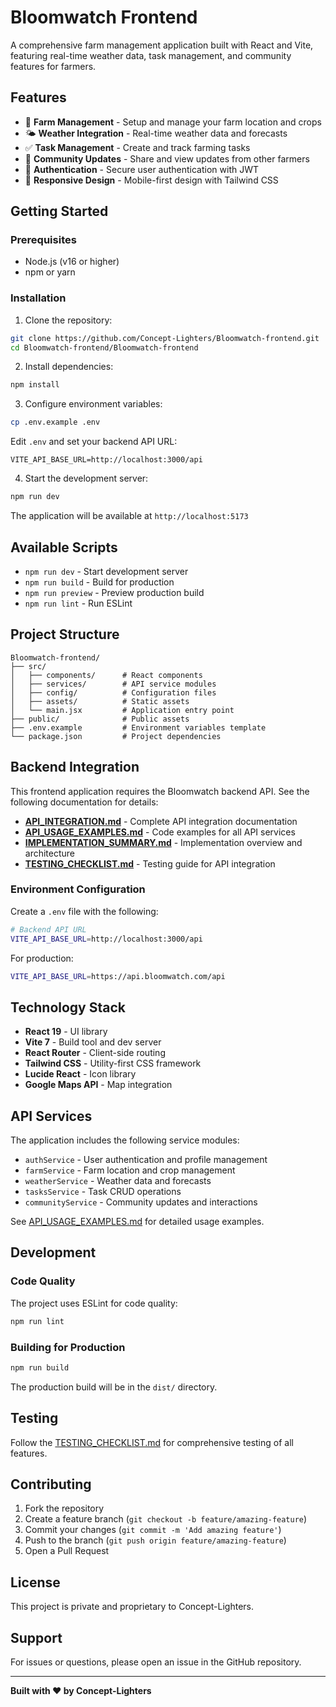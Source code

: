 # Bloomwatch Frontend

A comprehensive farm management application built with React and Vite, featuring real-time weather data, task management, and community features for farmers.

## Features

- 🌾 **Farm Management** - Setup and manage your farm location and crops
- 🌤️ **Weather Integration** - Real-time weather data and forecasts
- ✅ **Task Management** - Create and track farming tasks
- 👥 **Community Updates** - Share and view updates from other farmers
- 🔐 **Authentication** - Secure user authentication with JWT
- 📱 **Responsive Design** - Mobile-first design with Tailwind CSS

## Getting Started

### Prerequisites

- Node.js (v16 or higher)
- npm or yarn

### Installation

1. Clone the repository:
```bash
git clone https://github.com/Concept-Lighters/Bloomwatch-frontend.git
cd Bloomwatch-frontend/Bloomwatch-frontend
```

2. Install dependencies:
```bash
npm install
```

3. Configure environment variables:
```bash
cp .env.example .env
```

Edit `.env` and set your backend API URL:
```
VITE_API_BASE_URL=http://localhost:3000/api
```

4. Start the development server:
```bash
npm run dev
```

The application will be available at `http://localhost:5173`

## Available Scripts

- `npm run dev` - Start development server
- `npm run build` - Build for production
- `npm run preview` - Preview production build
- `npm run lint` - Run ESLint

## Project Structure

```
Bloomwatch-frontend/
├── src/
│   ├── components/      # React components
│   ├── services/        # API service modules
│   ├── config/          # Configuration files
│   ├── assets/          # Static assets
│   └── main.jsx         # Application entry point
├── public/              # Public assets
├── .env.example         # Environment variables template
└── package.json         # Project dependencies
```

## Backend Integration

This frontend application requires the Bloomwatch backend API. See the following documentation for details:

- **[API_INTEGRATION.md](./API_INTEGRATION.md)** - Complete API integration documentation
- **[API_USAGE_EXAMPLES.md](./API_USAGE_EXAMPLES.md)** - Code examples for all API services
- **[IMPLEMENTATION_SUMMARY.md](./IMPLEMENTATION_SUMMARY.md)** - Implementation overview and architecture
- **[TESTING_CHECKLIST.md](./TESTING_CHECKLIST.md)** - Testing guide for API integration

### Environment Configuration

Create a `.env` file with the following:

```bash
# Backend API URL
VITE_API_BASE_URL=http://localhost:3000/api
```

For production:
```bash
VITE_API_BASE_URL=https://api.bloomwatch.com/api
```

## Technology Stack

- **React 19** - UI library
- **Vite 7** - Build tool and dev server
- **React Router** - Client-side routing
- **Tailwind CSS** - Utility-first CSS framework
- **Lucide React** - Icon library
- **Google Maps API** - Map integration

## API Services

The application includes the following service modules:

- `authService` - User authentication and profile management
- `farmService` - Farm location and crop management
- `weatherService` - Weather data and forecasts
- `tasksService` - Task CRUD operations
- `communityService` - Community updates and interactions

See [API_USAGE_EXAMPLES.md](./API_USAGE_EXAMPLES.md) for detailed usage examples.

## Development

### Code Quality

The project uses ESLint for code quality:

```bash
npm run lint
```

### Building for Production

```bash
npm run build
```

The production build will be in the `dist/` directory.

## Testing

Follow the [TESTING_CHECKLIST.md](./TESTING_CHECKLIST.md) for comprehensive testing of all features.

## Contributing

1. Fork the repository
2. Create a feature branch (`git checkout -b feature/amazing-feature`)
3. Commit your changes (`git commit -m 'Add amazing feature'`)
4. Push to the branch (`git push origin feature/amazing-feature`)
5. Open a Pull Request

## License

This project is private and proprietary to Concept-Lighters.

## Support

For issues or questions, please open an issue in the GitHub repository.

---

**Built with ❤️ by Concept-Lighters**
